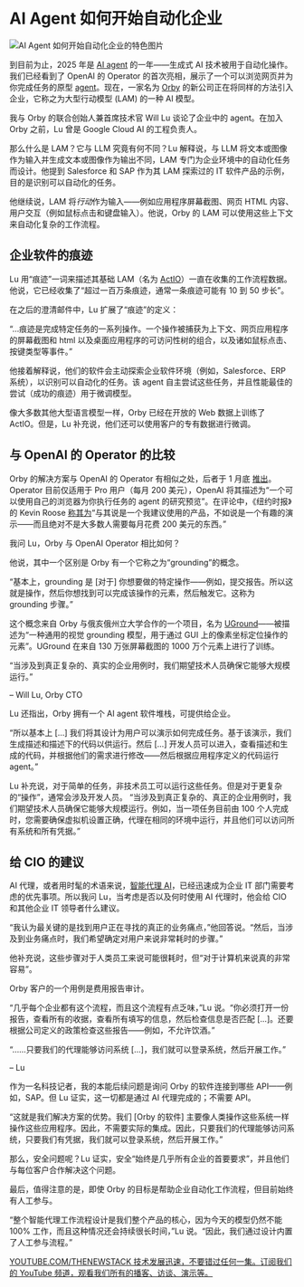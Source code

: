# AI Agent 如何开始自动化企业

![AI Agent 如何开始自动化企业的特色图片](https://cdn.thenewstack.io/media/2025/02/99637b45-alexander-mils-zzl4cvkd9mq-unsplashb-1024x576.jpg)

到目前为止，2025 年是 [AI agent](https://thenewstack.io/ai-agents-a-comprehensive-introduction-for-developers/) 的一年——生成式 AI 技术被用于自动化操作。我们已经看到了 OpenAI 的 Operator 的首次亮相，展示了一个可以浏览网页并为你完成任务的原型 [agent](https://thenewstack.io/llama-stack-released-to-help-developers-build-agentic-apps/)。现在，一家名为 [Orby](https://www.orby.ai/) 的新公司正在将同样的方法引入企业，它称之为大型行动模型 (LAM) 的一种 AI 模型。

我与 Orby 的联合创始人兼首席技术官 Will Lu 谈论了企业中的 agent。在加入 Orby 之前，Lu 曾是 Google Cloud AI 的工程负责人。

那么什么是 LAM？它与 LLM 究竟有何不同？Lu 解释说，与 LLM 将文本或图像作为输入并生成文本或图像作为输出不同，LAM 专门为企业环境中的自动化任务而设计。他提到 Salesforce 和 SAP 作为其 LAM 探索过的 IT 软件产品的示例，目的是识别可以自动化的任务。

他继续说，LAM 将*行动*作为输入——例如应用程序屏幕截图、网页 HTML 内容、用户交互（例如鼠标点击和键盘输入）。他说，Orby 的 LAM 可以使用这些上下文来自动化复杂的工作流程。

## 企业软件的痕迹

Lu 用“痕迹”一词来描述其基础 LAM（名为 [ActIO](https://www.orby.ai/actio)）一直在收集的工作流程数据。他说，它已经收集了“超过一百万条痕迹，通常一条痕迹可能有 10 到 50 步长”。

在之后的澄清邮件中，Lu 扩展了“痕迹”的定义：

“…痕迹是完成特定任务的一系列操作。一个操作被捕获为上下文、网页应用程序的屏幕截图和 html 以及桌面应用程序的可访问性树的组合，以及诸如鼠标点击、按键类型等事件。”

他接着解释说，他们的软件会主动探索企业软件环境（例如，Salesforce、ERP 系统），以识别可以自动化的任务。该 agent 自主尝试这些任务，并且性能最佳的尝试（成功的痕迹）用于微调模型。

像大多数其他大型语言模型一样，Orby 已经在开放的 Web 数据上训练了 ActIO。但是，Lu 补充说，他们还可以使用客户的专有数据进行微调。

## 与 OpenAI 的 Operator 的比较

Orby 的解决方案与 OpenAI 的 Operator 有相似之处，后者于 1 月底 [推出](https://openai.com/index/introducing-operator/)。Operator 目前仅适用于 Pro 用户（每月 200 美元），OpenAI 将其描述为“一个可以使用自己的浏览器为你执行任务的 agent 的研究预览”。在评论中，《纽约时报》的 Kevin Roose [称其为](https://www.nytimes.com/2025/02/01/technology/openai-operator-agent.html)“与其说是一个我建议使用的产品，不如说是一个有趣的演示——而且绝对不是大多数人需要每月花费 200 美元的东西。”

我问 Lu，Orby 与 OpenAI Operator 相比如何？

他说，其中一个区别是 Orby 有一个它称之为“grounding”的概念。

“基本上，grounding 是 [对于] 你想要做的特定操作——例如，提交报告。所以这就是操作，然后你想找到可以完成该操作的元素，然后触发它。这称为 grounding 步骤。”

这个概念来自 Orby 与俄亥俄州立大学合作的一个项目，名为 [UGround](https://osu-nlp-group.github.io/UGround/)——被描述为“一种通用的视觉 grounding 模型，用于通过 GUI 上的像素坐标定位操作的元素”。UGround 在来自 130 万张屏幕截图的 1000 万个元素上进行了训练。

“当涉及到真正复杂的、真实的企业用例时，我们期望技术人员确保它能够大规模运行。”

– Will Lu, Orby CTO

Lu 还指出，Orby 拥有一个 AI agent 软件堆栈，可提供给企业。

“所以基本上 […] 我们将其设计为用户可以演示如何完成任务。基于该演示，我们生成描述和描述下的代码以供运行。然后 […] 开发人员可以进入，查看描述和生成的代码，并根据他们的需求进行修改——然后根据应用程序定义的代码运行 agent。”

Lu 补充说，对于简单的任务，非技术员工可以运行这些任务。但是对于更复杂的“操作”，通常会涉及开发人员。
“当涉及到真正复杂的、真正的企业用例时，我们期望技术人员确保它能够大规模运行。例如，当一项任务目前由 100 个人完成时，您需要确保虚拟机设置正确，代理在相同的环境中运行，并且他们可以访问所有系统和所有凭据。”

## 给 CIO 的建议

AI 代理，或者用时髦的术语来说，[智能代理 AI](https://thenewstack.io/lets-get-agentic-langchain-and-llamaindex-talk-ai-agents/)，已经迅速成为企业 IT 部门需要考虑的优先事项。所以我问 Lu，当考虑是否以及何时使用 AI 代理时，他会给 CIO 和其他企业 IT 领导者什么建议。

“我认为最关键的是找到用户正在寻找的真正的业务痛点，”他回答说。“然后，当涉及到业务痛点时，我们希望确定对用户来说非常耗时的步骤。”

他补充说，这些步骤对于人类员工来说可能很耗时，但“对于计算机来说真的非常容易”。

Orby 客户的一个用例是费用报告审计。

“几乎每个企业都有这个流程，而且这个流程有点乏味，”Lu 说。“你必须打开一份报告，查看所有的收据，查看所有填写的信息，然后检查信息是否匹配 [...]。还要根据公司定义的政策检查这些报告——例如，不允许饮酒。”

“……只要我们的代理能够访问系统 [...]，我们就可以登录系统，然后开展工作。”

– Lu

作为一名科技记者，我的本能后续问题是询问 Orby 的软件连接到哪些 API——例如，SAP。但 Lu 证实，这一切都是通过 AI 代理完成的；不需要 API。

“这就是我们解决方案的优势。我们 [Orby 的软件] 主要像人类操作这些系统一样操作这些应用程序。因此，不需要实际的集成。因此，只要我们的代理能够访问系统，只要我们有凭据，我们就可以登录系统，然后开展工作。”

那么，安全问题呢？Lu 证实，安全“始终是几乎所有企业的首要要求”，并且他们与每位客户合作解决这个问题。

最后，值得注意的是，即使 Orby 的目标是帮助企业自动化工作流程，但目前始终有人工参与。

“整个智能代理工作流程设计是我们整个产品的核心，因为今天的模型仍然不能 100% 工作，而且这种情况还会持续很长时间，”Lu 说。“因此，我们通过设计内置了人工参与流程。”

[
YOUTUBE.COM/THENEWSTACK
技术发展迅速，不要错过任何一集。订阅我们的 YouTube
频道，观看我们所有的播客、访谈、演示等。
](https://youtube.com/thenewstack?sub_confirmation=1)